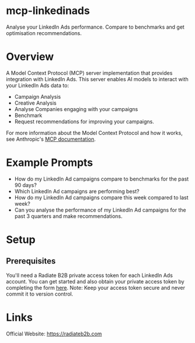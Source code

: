 # mcp-linkedinads
Analyse your LinkedIn Ads performance. Compare to benchmarks and get optimisation recommendations.


# Overview
A Model Context Protocol (MCP) server implementation that provides integration with LinkedIn Ads. This server enables AI models to interact with your LinkedIn Ads data to:

- Campaign Analysis
- Creative Analysis 
- Analyse Companies engaging with your campaigns 
- Benchmark 
- Request recommendations for improving your campaigns. 

For more information about the Model Context Protocol and how it works, see Anthropic's [MCP documentation](https://www.anthropic.com/news/model-context-protocol).

# Example Prompts
- How do my LinkedIn Ad campaigns compare to benchmarks for the past 90 days?
- Which LinkedIn Ad campaigns are performing best?
- How do my LinkedIn Ad campaigns compare this week compared to last week?
- Can you analyse the performance of my LinkedIn Ad campaigns for the past 3 quarters and make recommendations.

# Setup
## Prerequisites
You'll need a Radiate B2B private access token for each LinkedIn Ads account. You can get started and also obtain your private access token by completing the form [here](https://radiateb2b.com/linkedin-ads-mcp-server/).
Note: Keep your access token secure and never commit it to version control.

# Links
Official Website: https://radiateb2b.com



